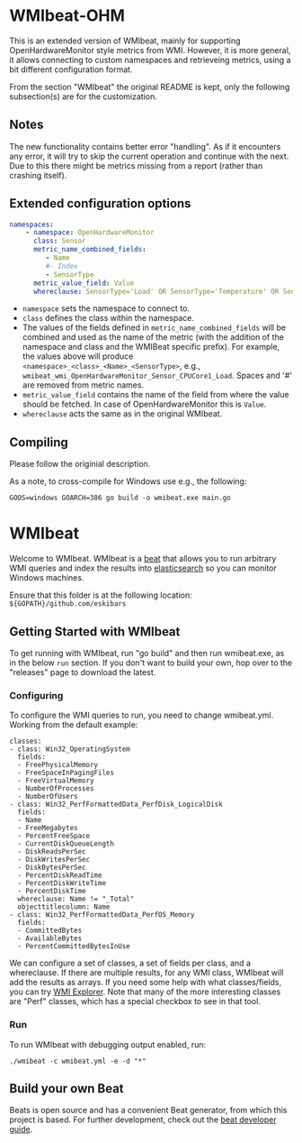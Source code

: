 # WMIbeat-OHM

This is an extended version of WMIbeat, mainly for supporting OpenHardwareMonitor style metrics from WMI. However, it is more general, it allows connecting to custom namespaces and retrieveing metrics, using a bit different configuration format.

From the section "WMIbeat" the original README is kept, only the following subsection(s) are for the customization.

## Notes
The new functionality contains better error "handling". As if it encounters any error, it will try to skip the current operation and continue with the next. Due to this there might be metrics missing from a report (rather than crashing itself).

## Extended configuration options
```YAML
namespaces:
    - namespace: OpenHardwareMonitor
      class: Sensor
      metric_name_combined_fields:
         - Name
         #- Index
         - SensorType
      metric_value_field: Value
      whereclause: SensorType='Load' OR SensorType='Temperature' OR SensorType='Data' OR SensorType='Power'
```
- `namespace` sets the namespace to connect to.
- `class` defines the class within the namespace.
- The values of the fields defined in `metric_name_combined_fields` will be combined and used as the name of the metric (with the addition of the namespace and class and the WMIBeat specific prefix). For example, the values above will produce `<namespace>_<class>_<Name>_<SensorType>`, e.g., `wmibeat_wmi_OpenHardwareMonitor_Sensor_CPUCore1_Load`. Spaces and '#' are removed from metric names.
- `metric_value_field` contains the name of the field from where the value should be fetched. In case of OpenHardwareMonitor this is `Value`.
- `whereclause` acts the same as in the original WMIbeat.

## Compiling

Please follow the originial description.

As a note, to cross-compile for Windows use e.g., the following:
```
GOOS=windows GOARCH=386 go build -o wmibeat.exe main.go
```

# WMIbeat

Welcome to WMIbeat.  WMIbeat is a [beat](https://github.com/elastic/beats) that allows you to run arbitrary WMI queries
and index the results into [elasticsearch](https://github.com/elastic/elasticsearch) so you can monitor Windows machines.

Ensure that this folder is at the following location:
`${GOPATH}/github.com/eskibars`

## Getting Started with WMIbeat
To get running with WMIbeat, run "go build" and then run wmibeat.exe, as in the below `run` section.
If you don't want to build your own, hop over to the "releases" page to download the latest.

### Configuring
To configure the WMI queries to run, you need to change wmibeat.yml.  Working from the default example:

    classes:
    - class: Win32_OperatingSystem
      fields:
      - FreePhysicalMemory
      - FreeSpaceInPagingFiles
      - FreeVirtualMemory
      - NumberOfProcesses
      - NumberOfUsers
    - class: Win32_PerfFormattedData_PerfDisk_LogicalDisk
      fields:
      - Name
      - FreeMegabytes
      - PercentFreeSpace
      - CurrentDiskQueueLength
      - DiskReadsPerSec
      - DiskWritesPerSec
      - DiskBytesPerSec
      - PercentDiskReadTime
      - PercentDiskWriteTime
      - PercentDiskTime
      whereclause: Name != "_Total"
	  objecttitlecolumn: Name
    - class: Win32_PerfFormattedData_PerfOS_Memory
      fields:
      - CommittedBytes
      - AvailableBytes
      - PercentCommittedBytesInUse

We can configure a set of classes, a set of fields per class, and a whereclause.  If there are multiple results, for any WMI class,
WMIbeat will add the results as arrays.  If you need some help with what classes/fields, you can try [WMI Explorer](https://wmie.codeplex.com/).
Note that many of the more interesting classes are "Perf" classes, which has a special checkbox to see in that tool.

### Run

To run WMIbeat with debugging output enabled, run:

```
./wmibeat -c wmibeat.yml -e -d "*"
```

## Build your own Beat
Beats is open source and has a convenient Beat generator, from which this project is based.
For further development, check out the [beat developer guide](https://www.elastic.co/guide/en/beats/libbeat/current/new-beat.html).
